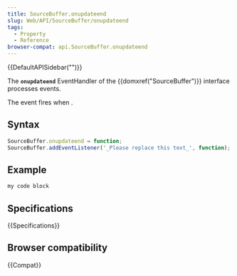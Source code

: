 ```yaml
---
title: SourceBuffer.onupdateend
slug: Web/API/SourceBuffer/onupdateend
tags:
  - Property
  - Reference
browser-compat: api.SourceBuffer.onupdateend
---
```

{{DefaultAPISidebar("")}}

The **`onupdateend`** EventHandler of the {{domxref("SourceBuffer")}} interface processes  events.

The  event fires when .

## Syntax

```js
SourceBuffer.onupdateend = function;
SourceBuffer.addEventListener('_Please replace this text_', function);
```

## Example

```js
my code block
```

## Specifications

{{Specifications}}

## Browser compatibility

{{Compat}}

